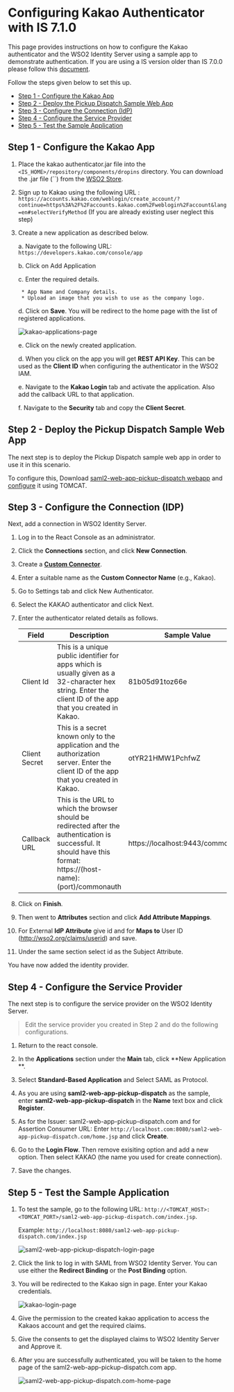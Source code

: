 # Configuring Kakao Authenticator with IS 7.1.0

This page provides instructions on how to configure the Kakao
authenticator and the WSO2 Identity Server using a sample app to
demonstrate authentication. If you are using a IS version older than IS 7.0.0 please follow this [document](https://github.com/wso2-extensions/identity-outbound-auth-kakao/blob/master/docs/README.md).

Follow the steps given below to set this up.

* [Step 1 - Configure the Kakao App](#step-1---configure-the-kakao-app)
* [Step 2 - Deploy the Pickup Dispatch Sample Web App](#step-2---deploy-the-pickup-dispatch-sample-web-app)
* [Step 3 - Configure the Connection (IdP)](#step-3---Configure--the--Connection)
* [Step 4 - Configure the Service Provider](#step-4---configure-the-service-provider)
* [Step 5 - Test the Sample Application](#step-5---test-the-sample-application)

## Step 1 - Configure the Kakao App

1. Place the kakao authenticator.jar file into the
   `<IS_HOME>/repository/components/dropins` directory.
   You can download the .jar file
   (``)
   from the [WSO2 Store](https://store.wso2.com/connector/identity-outbound-auth-kakao).

2. Sign up to Kakao using the following URL : `https://accounts.kakao.com/weblogin/create_account/?continue=https%3A%2F%2Faccounts.kakao.com%2Fweblogin%2Faccount&lang=en#selectVerifyMethod`
   (If you are already existing user neglect this step)

3. Create a new application as described below.

   a. Navigate to the following URL: `https://developers.kakao.com/console/app`

   b. Click on Add Application

   c. Enter the required details.

        * App Name and Company details. 
        * Upload an image that you wish to use as the company logo.

   d. Click on **Save**. You will be redirect to the home page with the list of registered applications.

   ![kakao-applications-page](img/kakao-applications-page.png)

   e. Click on the newly created application.

   d. When you click on the app you will get **REST API Key**. This can be used as the **Client ID**
   when configuring the authenticator in the WSO2 IAM.

   e. Navigate to the **Kakao Login** tab and activate the application. Also add the callback URL to that application.

   f. Navigate to the **Security** tab and copy the **Client Secret**.


## Step 2 - Deploy the Pickup Dispatch Sample Web App

The next step is to deploy the Pickup Dispatch sample web app in order to use it in this scenario.

To configure this, Download [saml2-web-app-pickup-dispatch
webapp](https://github.com/wso2/samples-is/releases/download/v4.5.2/saml2-web-app-pickup-dispatch.com.war) and [configure](https://is.docs.wso2.com/en/5.9.0/learn/deploying-the-sample-app/#deploy-the-sample-web-app_1) it using TOMCAT.

## Step 3 - Configure the Connection (IDP)

Next, add a connection in WSO2 Identity Server.

1. Log in to the React Console as an administrator.

2. Click the **Connections** section, and click **New Connection**.
3. Create a **[Custom Connector](https://is.docs.wso2.com/en/latest/guides/authentication/configure-custom-connector/)**.
4. Enter a suitable name as the **Custom Connector Name** (e.g., Kakao).
5. Go to Settings tab and click New Authenticator.
6. Select the KAKAO authenticator and click Next.
7. Enter the authenticator related details as follows.

    <table>
    <thead>
    <tr class="header">
    <th>Field</th>
    <th>Description</th>
    <th>Sample Value</th>
    </tr>
    </thead>
    <tbody>
    <tr class="odd">
    <td>Client Id</td>
    <td>This is a unique public identifier for apps which is usually given as a 32-character hex string. 
    Enter the client ID of the app that you created in Kakao.</td>
    <td>81b05d91toz66e</td>
    </tr>
    <tr class="even">
    <td>Client Secret</td>
    <td>This is a secret known only to the application and the authorization server. Enter the  client ID  of the 
    app that you created in Kakao.</td>
    <td>otYR21HMW1PchfwZ</td>
    </tr>
    <tr class="odd">
    <td>Callback URL</td>
    <td>This is the URL to which the browser should be redirected after the authentication is successful. 
    It should have this format: https://(host-name):(port)/commonauth</td>
    <td>https://localhost:9443/commonauth</td>
    </tr>
    </tbody>
    </table>

8. Click on **Finish**.
9. Then went to **Attributes** section and click **Add Attribute Mappings**.
10. For External **IdP Attribute** give id and for **Maps to** User ID (http://wso2.org/claims/userid) and save.
11. Under the same section select id as the Subject Attribute.

You have now added the identity provider.

## Step 4 - Configure the Service Provider

The next step is to configure the service provider on the WSO2 Identity Server.

> Edit the service provider you created in Step 2 and do the following configurations.

1. Return to the react console.

2. In the **Applications** section under the **Main** tab, click **New Application **.
3. Select **Standard-Based Application** and Select SAML as Protocol.

4. As you are using **saml2-web-app-pickup-dispatch** as the sample, enter **saml2-web-app-pickup-dispatch** in the **Name** text box and click **Register**.

5. As for the  Issuer: saml2-web-app-pickup-dispatch.com and for  Assertion Consumer URL: Enter `http://localhost.com:8080/saml2-web-app-pickup-dispatch.com/home.jsp` and click
   **Create**.
6. Go to the **Login Flow**. Then remove exisiting option and add a new option. Then select KAKAO (the name you used for create connection). 
7. Save the changes.


## Step 5 - Test the Sample Application

1. To test the sample, go to the following URL:
   `http://<TOMCAT_HOST>:<TOMCAT_PORT>/saml2-web-app-pickup-dispatch.com/index.jsp`.

   Example: `http://localhost:8080/saml2-web-app-pickup-dispatch.com/index.jsp`

   ![saml2-web-app-pickup-dispatch-login-page](img/pickup-dispatch-login-page.png)

2. Click the link to log in with SAML from WSO2 Identity Server. You can use either the **Redirect Binding** or the **Post
   Binding** option.

3. You will be redirected to the Kakao sign in page. Enter your Kakao credentials.

   ![kakao-login-page](img/kakao-login-page.png)

4. Give the permission to the created kakao application to access the Kakaos account and get the required claims.

5. Give the consents to get the displayed claims to WSO2 Identity Server and Approve it.

6. After you are successfully authenticated, you will be taken to the home page of the saml2-web-app-pickup-dispatch.com
   app.

   ![saml2-web-app-pickup-dispatch.com-home-page](img/pickup-dispatch-home-page.png)